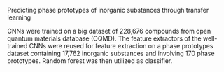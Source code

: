 Predicting phase prototypes of inorganic substances through transfer learning

 CNNs were trained on a big dataset of 228,676 compounds from open quantum materials database (OQMD). The feature extractors of the well-trained CNNs were reused for feature extraction on a phase prototypes dataset containing 17,762 inorganic substances and involving 170 phase prototypes. Random forest was then utilized as classifier. 
